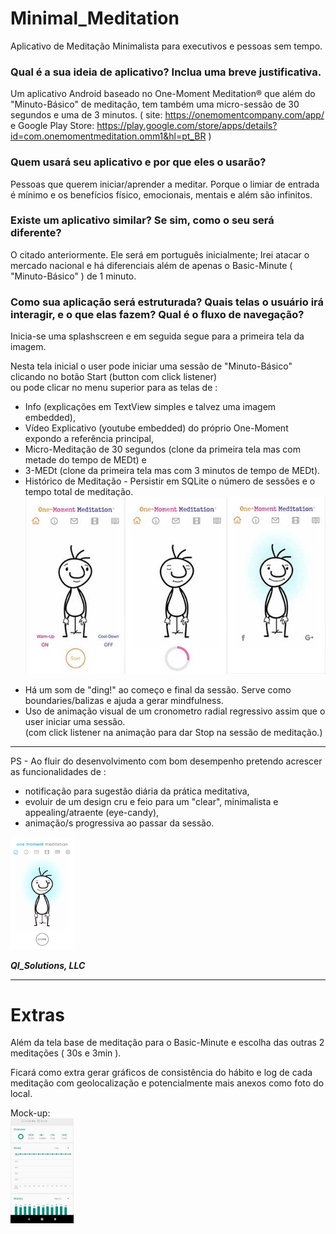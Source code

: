 # Minimal_Meditation   
Aplicativo de Meditação Minimalista para executivos e pessoas sem tempo.
   
### Qual é a sua ideia de aplicativo? Inclua uma breve justificativa.   
Um aplicativo Android baseado no One-Moment Meditation® que além do "Minuto-Básico" de meditação, tem também uma micro-sessão de 30 segundos e uma de 3 minutos.
( site: https://onemomentcompany.com/app/ e Google Play Store: https://play.google.com/store/apps/details?id=com.onemomentmeditation.omm1&hl=pt_BR )
   
### Quem usará seu aplicativo e por que eles o usarão?
Pessoas que querem iniciar/aprender a meditar.
Porque o limiar de entrada é mínimo e os benefícios físico, emocionais, mentais e além são infinitos.
   
### Existe um aplicativo similar? Se sim, como o seu será diferente?
O citado anteriormente. Ele será em português inicialmente; Irei atacar o mercado nacional e há diferenciais além de apenas o Basic-Minute ( "Minuto-Básico" ) de 1 minuto.

### Como sua aplicação será estruturada? Quais telas o usuário irá interagir, e o que elas fazem? Qual é o fluxo de navegação?
Inicia-se uma splashscreen e em seguida segue para a primeira tela da imagem.  
   
Nesta tela inicial o user pode iniciar uma sessão de "Minuto-Básico" clicando no botão Start (button com click listener)  
ou pode clicar no menu superior para as telas de :  
* Info (explicações em TextView simples e talvez uma imagem embedded),  
* Vídeo Explicativo (youtube embedded) do próprio One-Moment expondo a referência principal,  
* Micro-Meditação de 30 segundos (clone da primeira tela mas com metade do tempo de MEDt) e  
* 3-MEDt (clone da primeira tela mas com 3 minutos de tempo de MEDt).  
* Histórico de Meditação - Persistir em SQLite o número de sessões e o tempo total de meditação.
![Telas_do_One-Moment_Meditation](./assets/One-Moment-Meditation-App-3-screens.jpg)  
   
- Há um som de "ding!" ao começo e final da sessão. Serve como boundaries/balizas e ajuda a gerar mindfulness.  
- Uso de animação visual de um cronometro radial regressivo assim que o user iniciar uma sessão.  
(com click listener na animação para dar Stop na sessão de meditação.)  

___

PS - Ao fluir do desenvolvimento com bom desempenho pretendo acrescer as funcionalidades de :
* notificação para sugestão diária da prática meditativa,  
* evoluir de um design cru e feio para um "clear", minimalista e appealing/atraente (eye-candy),  
* animação/s progressiva ao passar da sessão.  
<img src="./assets/OneMomentMeditation-screen.png" width="20%">
   
**_QI_Solutions, LLC_**

---

# Extras 
Além da tela base de meditação para o Basic-Minute e escolha das outras 2 meditações ( 30s e 3min ).  

Ficará como extra gerar gráficos de consistência do hábito e log de cada meditação com geolocalização e potencialmente mais anexos como foto do local.  

Mock-up:  
<img src="./assets/OMM_habit_graph.jpg" width="20%">

